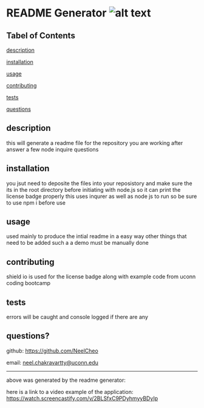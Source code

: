 # README Generator	![alt text](https://img.shields.io/github/license/NeelCheo/ReadMe_Generator)
## Tabel of Contents

[description](#description)

[installation](#installation)

[usage](#usage)

[contributing](#contributing)

[tests](#tests)

[questions](#questions?)
## description
this will generate a readme file for the repository you are working after answer a few node inquire questions
## installation
you jsut need to deposite the files into your reposistory and make sure the its in the root directory before initiating with node.js so it can print the license badge properly this uses  inqurer as well as node js to run  so be sure to use npm  i before use 
## usage
used mainly to produce the intial readme in a easy way other things that need to be added such a a demo must be manually done 
## contributing
shield io is used for the license badge along with example code from uconn coding bootcamp 
## tests
errors will be caught and console logged if there are any
## questions?

github: https://github.com/NeelCheo

email: neel.chakravartty@uconn.edu

-----------------------------------------------------------------------------------------------------------------------
above was generated by the readme generator:

here is a link to a video example of the application: https://watch.screencastify.com/v/2BLSfxC9PDyhmyyBDyIp
